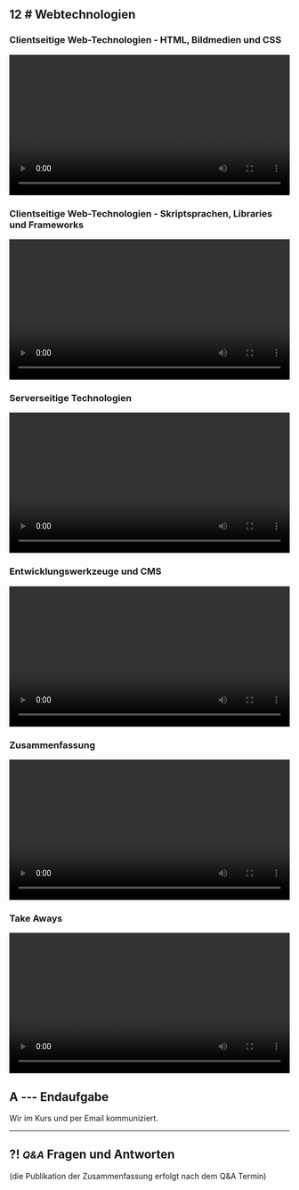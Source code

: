 ## **12 _#_** Webtechnologien

### Clientseitige Web-Technologien - HTML, Bildmedien und CSS
<video controls width="100%"> 
    <source src="https://lehre.gabriel-rausch.de/HFU/EIA1_SoSe20/L12/L12_01_Clientseitige_Web_Technologien_I.mp4" type="video/mp4"> 
    <a href="https://lehre.gabriel-rausch.de/HFU/EIA1_SoSe20/L12/L12_01_Clientseitige_Web_Technologien_I.mp4">Zum Video</a>
</video>

### Clientseitige Web-Technologien - Skriptsprachen, Libraries und Frameworks
<video controls width="100%"> 
    <source src="https://lehre.gabriel-rausch.de/HFU/EIA1_SoSe20/L12/L12_02_Clientseitige_Web_Technologien_II.mp4" type="video/mp4"> 
    <a href="https://lehre.gabriel-rausch.de/HFU/EIA1_SoSe20/L12/L12_02_Clientseitige_Web_Technologien_II.mp4">Zum Video</a>
</video>

### Serverseitige Technologien
<video controls width="100%"> 
    <source src="https://lehre.gabriel-rausch.de/HFU/EIA1_SoSe20/L12/L12_03_Serverseitige_Technologien.mp4" type="video/mp4"> 
    <a href="https://lehre.gabriel-rausch.de/HFU/EIA1_SoSe20/L12/L12_03_Serverseitige_Technologien.mp4">Zum Video</a>
</video>

### Entwicklungswerkzeuge und CMS
<video controls width="100%"> 
    <source src="https://lehre.gabriel-rausch.de/HFU/EIA1_SoSe20/L12/L12_04_Entwicklungswerkzeuge_und_CMS.mp4" type="video/mp4"> 
    <a href="https://lehre.gabriel-rausch.de/HFU/EIA1_SoSe20/L12/L12_04_Entwicklungswerkzeuge_und_CMS.mp4">Zum Video</a>
</video>

### Zusammenfassung
<video controls width="100%"> 
    <source src="https://lehre.gabriel-rausch.de/HFU/EIA1_SoSe20/L12/L12_05_Zusammenfassung.mp4" type="video/mp4"> 
    <a href="https://lehre.gabriel-rausch.de/HFU/EIA1_SoSe20/L12/L12_05_Zusammenfassung.mp4">Zum Video</a>
</video>

### Take Aways
<video controls width="100%"> 
    <source src="https://lehre.gabriel-rausch.de/HFU/EIA1_SoSe20/L12/L12_06_Take_Aways.mp4" type="video/mp4"> 
    <a href="https://lehre.gabriel-rausch.de/HFU/EIA1_SoSe20/L12/L12_06_Take_Aways.mp4">Zum Video</a>
</video>



## **A _---_** Endaufgabe

Wir im Kurs und per Email kommuniziert.


---


## **?! _<small>Q&A</small>_** Fragen und Antworten
(die Publikation der Zusammenfassung erfolgt nach dem Q&A Termin)
